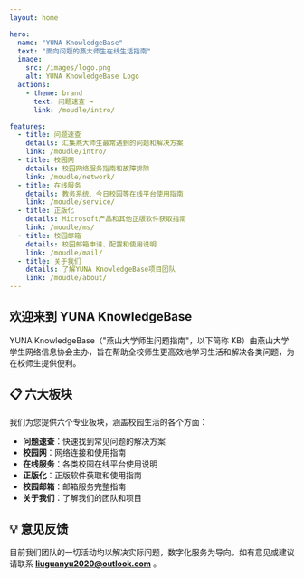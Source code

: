 ```yaml
---
layout: home

hero:
  name: "YUNA KnowledgeBase"
  text: "面向问题的燕大师生在线生活指南"
  image:
    src: /images/logo.png
    alt: YUNA KnowledgeBase Logo
  actions:
    - theme: brand
      text: 问题速查 →
      link: /moudle/intro/

features:
  - title: 问题速查
    details: 汇集燕大师生最常遇到的问题和解决方案
    link: /moudle/intro/
  - title: 校园网
    details: 校园网络服务指南和故障排除
    link: /moudle/network/
  - title: 在线服务
    details: 教务系统、今日校园等在线平台使用指南
    link: /moudle/service/
  - title: 正版化
    details: Microsoft产品和其他正版软件获取指南
    link: /moudle/ms/
  - title: 校园邮箱
    details: 校园邮箱申请、配置和使用说明
    link: /moudle/mail/
  - title: 关于我们
    details: 了解YUNA KnowledgeBase项目团队
    link: /moudle/about/
---
```


## 欢迎来到 YUNA KnowledgeBase

YUNA KnowledgeBase（"燕山大学师生问题指南"，以下简称 KB）由燕山大学学生网络信息协会主办，旨在帮助全校师生更高效地学习生活和解决各类问题，为在校师生提供便利。

## 📋 六大板块

我们为您提供六个专业板块，涵盖校园生活的各个方面：

- **问题速查**：快速找到常见问题的解决方案
- **校园网**：网络连接和使用指南
- **在线服务**：各类校园在线平台使用说明
- **正版化**：正版软件获取和使用指南
- **校园邮箱**：邮箱服务完整指南
- **关于我们**：了解我们的团队和项目

## 💡 意见反馈

目前我们团队的一切活动均以解决实际问题，数字化服务为导向。如有意见或建议请联系 **liuguanyu2020@outlook.com** 。